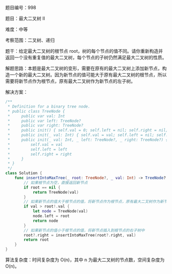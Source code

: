 题目编号：998

题目：最大二叉树 II

难度：中等

考察范围：二叉树、递归

题干：给定最大二叉树的根节点 root，树的每个节点的值不同。请你重新构造并返回一个没有重复值的最大二叉树，每个节点的子树仍然满足最大二叉树的性质。 

解题思路：本题是最大二叉树的变形，需要在原有的最大二叉树上添加新节点，构造一个新的最大二叉树。因为新节点的值可能大于原有最大二叉树的根节点，所以需要将新节点作为根节点，原有最大二叉树作为新节点的左子树。

解决方案：

```swift
/**
 * Definition for a binary tree node.
 * public class TreeNode {
 *     public var val: Int
 *     public var left: TreeNode?
 *     public var right: TreeNode?
 *     public init() { self.val = 0; self.left = nil; self.right = nil; }
 *     public init(_ val: Int) { self.val = val; self.left = nil; self.right = nil; }
 *     public init(_ val: Int, _ left: TreeNode?, _ right: TreeNode?) {
 *         self.val = val
 *         self.left = left
 *         self.right = right
 *     }
 * }
 */
class Solution {
    func insertIntoMaxTree(_ root: TreeNode?, _ val: Int) -> TreeNode? {
        // 如果根节点为空，直接返回新节点
        if root == nil {
            return TreeNode(val)
        }
        // 如果新节点的值大于根节点的值，将新节点作为根节点，原有最大二叉树作为新节点的左子树
        if val > root!.val {
            let node = TreeNode(val)
            node.left = root
            return node
        }
        // 如果新节点的值小于根节点的值，将新节点插入到根节点的右子树中
        root?.right = insertIntoMaxTree(root?.right, val)
        return root
    }
}
```

算法复杂度：时间复杂度为 O(n)，其中 n 为最大二叉树的节点数，空间复杂度为 O(n)。